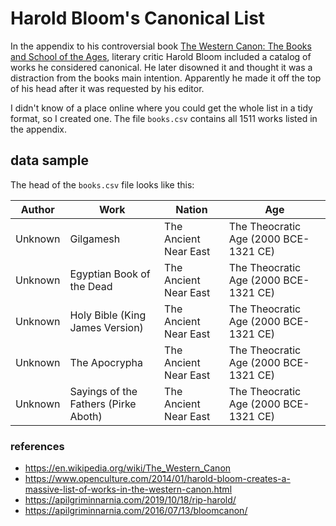 # Harold Bloom's Canonical List

In the appendix to his controversial book [The Western Canon: The Books and School of the Ages](https://en.wikipedia.org/wiki/The_Western_Canon), literary critic Harold Bloom included a catalog of works he considered canonical. 
He later disowned it and thought it was a distraction from the books main intention.
Apparently he made it off the top of his head after it was requested by his editor. 

I didn't know of a place online where you could get the whole list in a tidy format, so I created one.
The file `books.csv` contains all 1511 works listed in the appendix.

## data sample

The head of the `books.csv` file looks like this:

| Author  | Work                                 | Nation                | Age                                   |
|---------|--------------------------------------|-----------------------|---------------------------------------|
| Unknown | Gilgamesh                            | The Ancient Near East | The Theocratic Age (2000 BCE-1321 CE) |
| Unknown | Egyptian Book of the Dead            | The Ancient Near East | The Theocratic Age (2000 BCE-1321 CE) |
| Unknown | Holy Bible (King James Version)      | The Ancient Near East | The Theocratic Age (2000 BCE-1321 CE) |
| Unknown | The Apocrypha                        | The Ancient Near East | The Theocratic Age (2000 BCE-1321 CE) |
| Unknown | Sayings of the Fathers (Pirke Aboth) | The Ancient Near East | The Theocratic Age (2000 BCE-1321 CE) |

### references

- https://en.wikipedia.org/wiki/The_Western_Canon
- https://www.openculture.com/2014/01/harold-bloom-creates-a-massive-list-of-works-in-the-western-canon.html
- https://apilgriminnarnia.com/2019/10/18/rip-harold/
- https://apilgriminnarnia.com/2016/07/13/bloomcanon/

